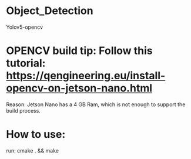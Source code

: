 # Object_Detection
Yolov5-opencv
# OPENCV build tip: Follow this tutorial: https://qengineering.eu/install-opencv-on-jetson-nano.html
Reason: Jetson Nano has a 4 GB Ram, which is not enough to support the build process.
# How to use:
run: cmake . && make
